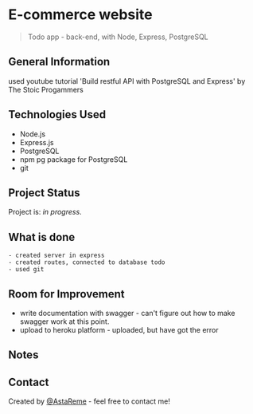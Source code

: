 # E-commerce website

> Todo app - back-end, with Node, Express, PostgreSQL

## General Information

used youtube tutorial 'Build restful API with PostgreSQL and Express' by The Stoic Progammers

## Technologies Used

- Node.js
- Express.js
- PostgreSQL
- npm pg package for PostgreSQL
- git

## Project Status

Project is: _in progress_.

## What is done

    - created server in express
    - created routes, connected to database todo
    - used git

## Room for Improvement

- write documentation with swagger - can't figure out how to make swagger work at this point.
- upload to heroku platform - uploaded, but have got the error

## Notes

## Contact

Created by [@AstaReme](https://github.com/AstaRem/) - feel free to contact me!

<!-- Optional -->
<!-- ## License -->
<!-- This project is open source and available under the [... License](). -->

<!-- You don't have to include all sections - just the one's relevant to your project -->
